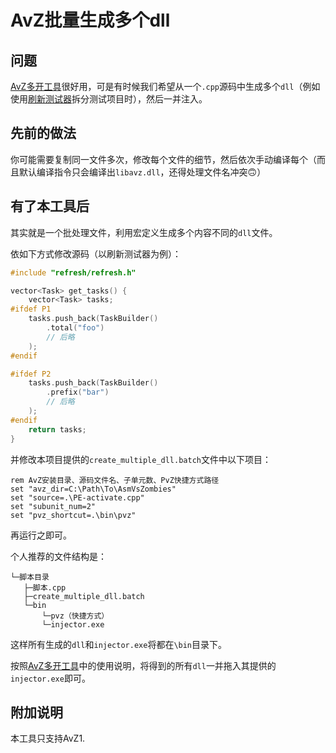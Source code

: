 # AvZ批量生成多个dll

## 问题

[AvZ多开工具](https://github.com/alumkal/avz-multi-instance-tools/tree/main)很好用，可是有时候我们希望从一个`.cpp`源码中生成多个`dll`（例如使用[刷新测试器](https://github.com/qrmd0/AvZLib/tree/main/Reisen/refresh)拆分测试项目时），然后一并注入。

## 先前的做法

你可能需要复制同一文件多次，修改每个文件的细节，然后依次手动编译每个（而且默认编译指令只会编译出`libavz.dll`，还得处理文件名冲突🙃）

## 有了本工具后

其实就是一个批处理文件，利用宏定义生成多个内容不同的`dll`文件。

依如下方式修改源码（以刷新测试器为例）：
```cpp
#include "refresh/refresh.h"

vector<Task> get_tasks() {
    vector<Task> tasks;
#ifdef P1
    tasks.push_back(TaskBuilder()
        .total("foo")
        // 后略
    );
#endif

#ifdef P2
    tasks.push_back(TaskBuilder()
        .prefix("bar")
        // 后略
    );
#endif
    return tasks;
}
```

并修改本项目提供的`create_multiple_dll.batch`文件中以下项目：
```batch
rem AvZ安装目录、源码文件名、子单元数、PvZ快捷方式路径
set "avz_dir=C:\Path\To\AsmVsZombies"
set "source=.\PE-activate.cpp"
set "subunit_num=2"
set "pvz_shortcut=.\bin\pvz"
```

再运行之即可。

个人推荐的文件结构是：
```
└─脚本目录
   ├─脚本.cpp
   ├─create_multiple_dll.batch
   └─bin
       └─pvz（快捷方式）
       └─injector.exe
```

这样所有生成的`dll`和`injector.exe`将都在`\bin`目录下。

按照[AvZ多开工具](https://github.com/alumkal/avz-multi-instance-tools/tree/main)中的使用说明，将得到的所有`dll`一并拖入其提供的`injector.exe`即可。

## 附加说明

本工具只支持AvZ1.
